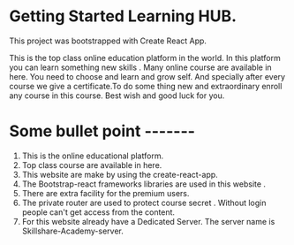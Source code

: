 # Getting Started  Learning HUB.

This project was bootstrapped with Create React App.

This is the top class online education platform in the world.
In this platform you can learn something new skills  . Many online course are available in here. You need to choose and learn and grow self. And specially after every course we give a certificate.To do some thing new and extraordinary enroll any course in this course. 
Best wish and good luck for you. 



# Some bullet point -------

1. This is the online educational platform.
2. Top class course are available in here.
3. This website are make by using the create-react-app.
4. The Bootstrap-react frameworks libraries are used in this website .
5. There are extra facility for the premium users. 
6. The private router are used to protect course secret . Without login people can't get access from the content.
7. For this website already have a Dedicated Server. The server name is Skillshare-Academy-server.




# 